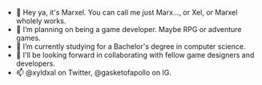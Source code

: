- 👋 Hey ya, it's Marxel. You can call me just Marx..., or Xel, or Marxel wholely works.
- 👀 I’m planning on being a game developer. Maybe RPG or adventure games.
- 🌱 I’m currently studying for a Bachelor's degree in computer science.
- 💞️ I'll be looking forward in collaborating with fellow game designers and developers.
- 📫 @xyldxal on Twitter, @gasketofapollo on IG.

<!---
xyldxal/xyldxal is a ✨ special ✨ repository because its `README.md` (this file) appears on your GitHub profile.
You can click the Preview link to take a look at your changes.
--->
